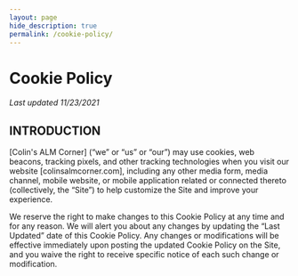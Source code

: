 ```yaml
---
layout: page
hide_description: true
permalink: /cookie-policy/
---
```

# Cookie Policy
_Last updated 11/23/2021_

## INTRODUCTION

[Colin's ALM Corner] (“we” or “us” or “our”) may use cookies, web beacons, tracking pixels, and other tracking technologies when you visit our website [colinsalmcorner.com], including any other media form, media channel, mobile website, or mobile application related or connected thereto (collectively, the “Site”) to help customize the Site and improve your experience.

We reserve the right to make changes to this Cookie Policy at any time and for any reason. We will alert you about any changes by updating the “Last Updated” date of this Cookie Policy. Any changes or modifications will be effective immediately upon posting the updated Cookie Policy on the Site, and you waive the right to receive specific notice of each such change or modification.